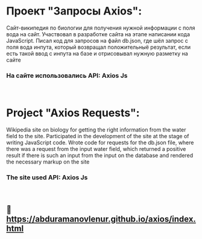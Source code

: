 # Проект "Запросы Axios":

Сайт-википедия по биологии для получения нужной информации с поля вода на сайт. Участвовал в разработке сайта на этапе написании кода JavaScript. Писал код для запросов на файл db.json, где шёл запрос с поля вода инпута, который возвращал положительныё результат, если есть такой ввод с инпута на базе и отрисовывал нужную разметку на сайте

### На сайте использовались API: Axios Js

<br>

# Project "Axios Requests":

Wikipedia site on biology for getting the right information from the water field to the site. Participated in the development of the site at the stage of writing JavaScript code. Wrote code for requests for the db.json file, where there was a request from the input water field, which returned a positive result if there is such an input from the input on the database and rendered the necessary markup on the site

### The site used API: Axios Js

<br>

## 🔗 https://abduramanovlenur.github.io/axios/index.html
